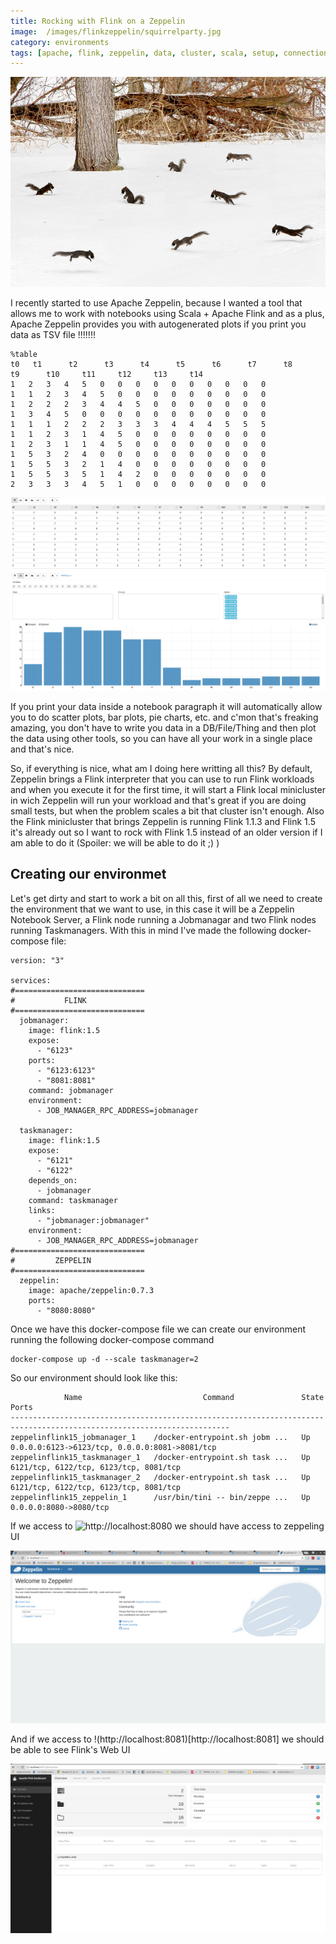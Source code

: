 ```yaml
---
title: Rocking with Flink on a Zeppelin
image:  /images/flinkzeppelin/squirrelparty.jpg
category: environments
tags: [apache, flink, zeppelin, data, cluster, scala, setup, connection, interconnection, confiugration]
---
```


![Squirrel Partty Hard](/assets/images/flinkzeppelin/squirrelparty.jpg)

I recently started to use Apache Zeppelin, because I wanted a tool that allows me to work with notebooks using Scala + Apache Flink and as a plus, Apache Zeppelin provides you with autogenerated plots if you print you data as TSV file !!!!!!!

```
%table
t0 	 t1 	 t2 	 t3 	 t4 	 t5 	 t6 	 t7 	 t8 	 t9 	 t10 	 t11 	 t12 	 t13 	 t14
1	2	3	4	5	0	0	0	0	0	0	0	0	0	0
1	1	2	3	4	5	0	0	0	0	0	0	0	0	0
1	2	2	2	3	4	4	5	0	0	0	0	0	0	0
1	3	4	5	0	0	0	0	0	0	0	0	0	0	0
1	1	1	2	2	2	3	3	3	4	4	4	5	5	5
1	1	2	3	1	4	5	0	0	0	0	0	0	0	0
1	2	3	1	1	4	5	0	0	0	0	0	0	0	0
1	5	3	2	4	0	0	0	0	0	0	0	0	0	0
1	5	5	3	2	1	4	0	0	0	0	0	0	0	0
1	5	5	3	5	1	4	2	0	0	0	0	0	0	0
2	3	3	3	4	5	1	0	0	0	0	0	0	0	0
```

![table](/assets/images/flinkzeppelin/table.png)
![graph](/assets/images/flinkzeppelin/plot.png)


If you print your data inside a notebook paragraph it will automatically allow you to do scatter plots, bar plots, pie charts, etc. and c'mon that's freaking amazing, you don't have to write you data in a DB/File/Thing and then plot the data using other tools, so you can have all your work in a single place and that's nice.

So, if everything is nice, what am I doing here writting all this? By default, Zeppelin brings a Flink interpreter that you can use to run Flink workloads and when you execute it for the first time, it will start a Flink local minicluster in wich Zeppelin will run your workload and that's great if you are doing small tests, but when the problem scales a bit that cluster isn't enough. Also the Flink minicluster that brings Zeppelin is running Flink 1.1.3 and Flink 1.5 it's already out so I want to rock with Flink 1.5 instead of an older version if I am able to do it (Spoiler: we will be able to do it ;) )

## Creating our environmet

Let's get dirty and start to work a bit on all this, first of all we need to create the environment that we want to use, in this case it will be a Zeppelin Notebook Server, a Flink node running a Jobmanagar and two Flink nodes running Taskmanagers. With this in mind I've made the following docker-compose file:

```
version: "3"

services:
#=============================
#           FLINK
#=============================
  jobmanager:
    image: flink:1.5
    expose:
      - "6123"
    ports:
      - "6123:6123"
      - "8081:8081"
    command: jobmanager
    environment:
      - JOB_MANAGER_RPC_ADDRESS=jobmanager

  taskmanager:
    image: flink:1.5  
    expose:
      - "6121"
      - "6122"
    depends_on:
      - jobmanager
    command: taskmanager
    links:
      - "jobmanager:jobmanager"
    environment:
      - JOB_MANAGER_RPC_ADDRESS=jobmanager
#=============================
#         ZEPPELIN
#=============================
  zeppelin:
    image: apache/zeppelin:0.7.3
    ports:
      - "8080:8080"

```

Once we have this docker-compose file we can create our environment running the following docker-compose command

```
docker-compose up -d --scale taskmanager=2
```

So our environment should look like this:

```
            Name                           Command               State                       Ports                      
-----------------------------------------------------------------------------------------------------------------------
zeppelinflink15_jobmanager_1    /docker-entrypoint.sh jobm ...   Up      0.0.0.0:6123->6123/tcp, 0.0.0.0:8081->8081/tcp 
zeppelinflink15_taskmanager_1   /docker-entrypoint.sh task ...   Up      6121/tcp, 6122/tcp, 6123/tcp, 8081/tcp         
zeppelinflink15_taskmanager_2   /docker-entrypoint.sh task ...   Up      6121/tcp, 6122/tcp, 6123/tcp, 8081/tcp         
zeppelinflink15_zeppelin_1      /usr/bin/tini -- bin/zeppe ...   Up      0.0.0.0:8080->8080/tcp   
```

If we access to ![http://localhost:8080](http://localhost:8080) we should have access to zeppeling UI 

![zeppelinUI](/assets/images/flinkzeppelin/zeppelinui.png)

And if we access to !(http://localhost:8081)[http://localhost:8081] we should be able to see Flink's Web UI

![FlinkUi](/assets/images/flinkzeppelin/flinkui.png)




